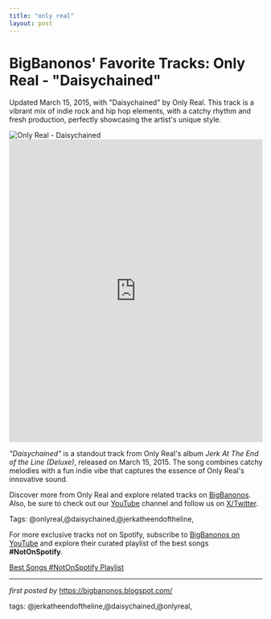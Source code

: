 ```yaml
---
title: "only real"
layout: post
---
```

<!-- Post Title -->
<h1 >BigBanonos' Favorite Tracks: Only Real - "Daisychained"</h1> <!-- Introductory Text -->
<p >Updated March 15, 2015, with "Daisychained" by Only Real. This track is a vibrant mix of indie rock and hip hop elements, with a catchy rhythm and fresh production, perfectly showcasing the artist's unique style.</p> <!-- Featured Image -->
<div > <img src="https://i1.sndcdn.com/artworks-1299e209-2ea5-4039-adba-0374b4b788bd-0-t240x240.jpg" alt="Only Real - Daisychained" />
</div> <!-- YouTube Video Embed -->
<div > <iframe width="100%" height="601" src="https://www.youtube.com/embed/0qP_3OpZMCI" title="Only Real - Daisychained" frameborder="0" allow="accelerometer; autoplay; clipboard-write; encrypted-media; gyroscope; picture-in-picture; web-share" referrerpolicy="strict-origin-when-cross-origin" allowfullscreen></iframe>
</div> <!-- Song Information -->
<div > <p><em>"Daisychained"</em> is a standout track from Only Real's album <em>Jerk At The End of the Line (Deluxe)</em>, released on March 15, 2015. The song combines catchy melodies with a fun indie vibe that captures the essence of Only Real's innovative sound.</p>
</div> <!-- Footer Links -->
<div > <p>Discover more from Only Real and explore related tracks on <a href="https://bigbanonos.blogspot.com/" target="_blank">BigBanonos</a>. Also, be sure to check out our <a href="https://www.youtube.com/@BigBanonos" target="_blank">YouTube</a> channel and follow us on <a href="https://x.com/bigbanonos" target="_blank">X/Twitter</a>.</p>
</div> <!-- Tags -->
<p >Tags: @onlyreal,@daisychained,@jerkatheendoftheline,</p>


<!--Subscribe and Playlist Links-->
<div>
    <p>For more exclusive tracks not on Spotify, subscribe to <a href="https://www.youtube.com/@BigBanonos" target="_blank">BigBanonos on YouTube</a> and explore their curated playlist of the best songs <strong>#NotOnSpotify</strong>.</p>
    <p><a href="https://www.youtube.com/playlist?list=PLtuNtuTatqI0kFahUCbtbfenC_ET5O_tr" target="_blank">Best Songs #NotOnSpotify Playlist<br /></a></p></div>

<hr />

<p><em>first posted by</em> <a href="https://bigbanonos.blogspot.com/" rel="noopener" target="_new">https://bigbanonos.blogspot.com/</a></p>

<p>tags: @jerkatheendoftheline,@daisychained,@onlyreal,</p>
